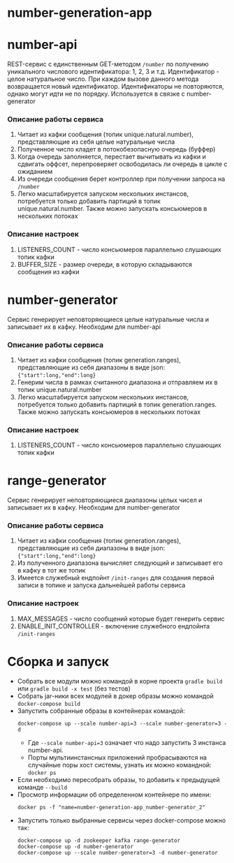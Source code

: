 # number-generation-app

# number-api
REST-сервис с единственным GET-методом ```/number``` по получению уникального числового идентификатора: 1, 2, 3 и т.д. Идентификатор - целое натуральное число. При каждом вызове данного метода возвращается новый идентификатор. Идентификаторы не повторяются, однако могут идти не по порядку. Используется в связке с number-generator

### Описание работы сервиса
1. Читает из кафки сообщения (топик unique.natural.number), представляющие из себя целые натуральные числа
1. Полученное число кладет в потокобезопасную очередь (буффер)
1. Когда очередь заполняется, перестает вычитывать из кафки и сдвигать оффсет, перепроверяет освободилась ли очередь в цикле с ожиданием
1. Из очереди сообщения берет контроллер при получении запроса на ```/number```
1. Легко масштабируется запуском нескольких инстансов, потребуется только добавить партиций в топик unique.natural.number. Также можно запускать консьюмеров в нескольких потоках

### Описание настроек
1. LISTENERS_COUNT - число консьюмеров параллельно слушающих топик кафки
1. BUFFER_SIZE - размер очереди, в которую складываются сообщения из кафки


# number-generator
Сервис генерирует неповторяющиеся целые натуральные числа и записывает их в кафку. Необходим для number-api

### Описание работы сервиса
1. Читает из кафки сообщения (топик generation.ranges), представляющие из себя диапазоны в виде json: ```{"start":long,"end":long}```
1. Генерим числа в рамках считанного диапазона и отправляем их в топик unique.natural.number
1. Легко масштабируется запуском нескольких инстансов, потребуется только добавить партиций в топик generation.ranges. Также можно запускать консьюмеров в нескольких потоках

### Описание настроек
1. LISTENERS_COUNT - число консьюмеров параллельно слушающих топик кафки


# range-generator
Сервис генерирует неповторяющиеся диапазоны целых чисел и записывает их в кафку. Необходим для number-generator

### Описание работы сервиса
1. Читает из кафки сообщения (топик generation.ranges), представляющие из себя диапазоны в виде json: ```{"start":long,"end":long}```
1. Из полученного диапазона вычисляет следующий и записывает его в кафку в тот же топик
1. Имеется служебный ендпойнт ```/init-ranges``` для создания первой записи в топике и запуска дальнейшей работы сервиса

### Описание настроек
1. MAX_MESSAGES - число сообщений которые будет генерить сервис
1. ENABLE_INIT_CONTROLLER - включение служебного ендпойнта ```/init-ranges```

# Сборка и запуск
+ Собрать все модули можно командой в корне проекта ```gradle build``` или ```gradle build -x test``` (без тестов)
+ Собрать jar-ники всех модулей в докер образы можно командой ```docker-compose build```
+ Запустить собранные образы в контейнерах командой:
    ```
    docker-compose up --scale number-api=3 --scale number-generator=3 -d
    ```
    + Где ```--scale number-api=3``` означает что надо запустить 3 инстанса number-api. 
    + Порты мультиинстансных приложений пробрасываются на случайные поры хост системы, узнать их можно командной: ```docker ps```
+ Если необходимо пересобрать образы, то добавить к предыдущей команде ```--build```
+ Просмотр информации об определенном контейнере по имени:
    ```
    docker ps -f "name=number-generation-app_number-generator_2"
    ```
+ Запустить только выбранные сервисы через docker-compose можно так:
    ```
    docker-compose up -d zookeeper kafka range-generator
    docker-compose up -d number-generator
    docker-compose up --scale number-generator=3 -d number-generator
    ```